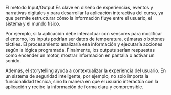 El método Input/Output Es clave en diseño de experiencias, eventos y narrativas digitales y para desarrollar la aplicación interactiva del curso, ya que permite estructurar cómo la información fluye entre el usuario, el sistema y el mundo físico.

Por ejemplo, si la aplicación debe interactuar con sensores para modificar el entorno, los inputs podrían ser datos de temperatura, cámaras o botones táctiles. El procesamiento analizaría esa información y ejecutaría acciones según la lógica programada. Finalmente, los outputs serían respuestas como encender un motor, mostrar información en pantalla o activar un sonido.

Además, el storytelling ayuda a contextualizar la experiencia del usuario. En un sistema de seguridad inteligente, por ejemplo, no solo importa la funcionalidad técnica, sino la manera en que el usuario interactúa con la aplicación y recibe la información de forma clara y comprensible.

